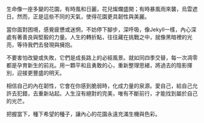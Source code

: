 生命像一座多變的花園，有時風和日麗，花兒燦爛盛開；有時暴風雨來襲，烏雲遮日。然而，正是這些不同的天氣，使得花園更具韌性與美麗。

當你面對困境，感覺疲憊或迷惘，不妨停下腳步，深呼吸，像Jekyll一樣，內心深處有著善良與堅毅的力量。人生的轉折點，往往藏在挑戰之中，就像黑暗裡的光亮，等待我們去發現與擁抱。

不要害怕改變或失敗，它們是成長路上的必經風景。就如同四季交替，每一次凋零都是孕育新生的前兆。用一顆平和且勇敢的心，重新整理思緒，將過去的陰影揮別，迎接更豐盛的明天。

相信自己的內在韌性，它會在你感到脆弱時，化成力量的泉源。愛自己，給自己允許去犯錯，去重新站起。人生沒有絕對的完美，唯有不斷前行，才能找到屬於自己的光芒。

把握當下，種下希望的種子，讓內心的花園永遠充滿生機與色彩。